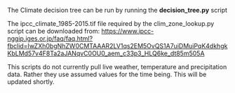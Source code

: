 The Climate decision tree can be run by running the **decision_tree.py** script

The ipcc_climate_1985-2015.tif file required by the clim_zone_lookup.py script can be downloaded from: https://www.ipcc-nggip.iges.or.jp/faq/faq.html?fbclid=IwZXh0bgNhZW0CMTAAAR2LV1qs2EM5OvQS1A7uiDMuiPqK4dkhgkKbLMd57v4F8Ta2aJANqvC0OU0_aem_c33p3_HLQ6ke_dt85m505A

This scripts do not currently pull live weather, temperature and precipitation data. Rather they use assumed values for the time being. This will be updated shortly.
